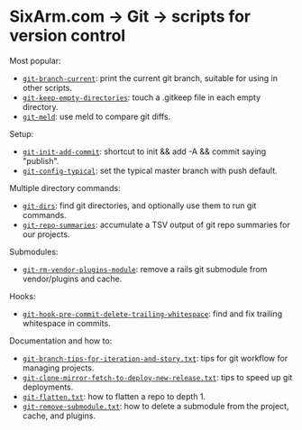 # SixArm.com → Git → scripts for version control

Most popular:

  * <code>[git-branch-current](bin/git-branch-current)</code>: print the current git branch, suitable for using in other scripts.
  * <code>[git-keep-empty-directories](bin/git-keep-empty-directories)</code>: touch a .gitkeep file in each empty directory.
  * <code>[git-meld](bin/git-meld)</code>: use meld to compare git diffs.

Setup:

  * <code>[git-init-add-commit](bin/git-init-add-commit)</code>: shortcut to init && add -A && commit saying "publish".
  * <code>[git-config-typical](bin/git-config-typical)</code>: set the typical master branch with push default.

Multiple directory commands:

  * <code>[git-dirs](bin/git-dirs)</code>: find git directories, and optionally use them to run git commands.
  * <code>[git-repo-summaries](bin/git-repo-summaries)</code>: accumulate a TSV output of git repo summaries for our projects.


Submodules:

  * <code>[git-rm-vendor-plugins-module](bin/git-rm-vendor-plugins-module)</code>: remove a rails git submodule from vendor/plugins and cache.

Hooks:

  * <code>[git-hook-pre-commit-delete-trailing-whitespace](bin/git-hook-pre-commit-delete-trailing-whitespace)</code>: find and fix trailing whitespace in commits.

Documentation and how to:

  * <code>[git-branch-tips-for-iteration-and-story.txt](doc/git-branch-tips-for-iteration-and-story.txt)</code>: tips for git workflow for managing projects.
  * <code>[git-clone-mirror-fetch-to-deploy-new-release.txt](doc/git-clone-mirror-fetch-to-deploy-new-release.txt)</code>: tips to speed up git deployments.
  * <code>[git-flatten.txt](doc/git-flatten.txt)</code>: how to flatten a repo to depth 1.
  * <code>[git-remove-submodule.txt](doc/git-remove-submodule.txt)</code>: how to delete a submodule from the project, cache, and plugins.
